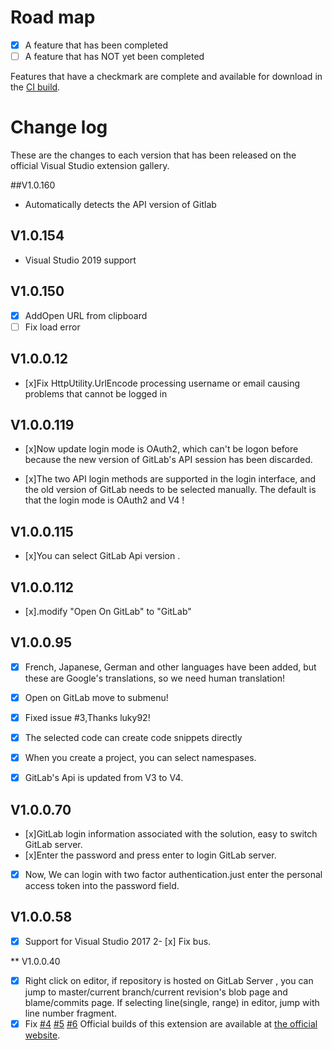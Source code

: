 # Road map

- [x] A feature that has been completed
- [ ] A feature that has NOT yet been completed

Features that have a checkmark are complete and available for
download in the
[CI build](http://vsixgallery.com/extension/54803a44-49e0-4935-bba4-7d7d91682273/).

# Change log

These are the changes to each version that has been released
on the official Visual Studio extension gallery.

##V1.0.160
- Automatically detects the API version of Gitlab

## V1.0.154
- Visual Studio 2019 support

## V1.0.150
-  [x] AddOpen URL from clipboard
-  [ ] Fix load error

## V1.0.0.12 

-  [x]Fix HttpUtility.UrlEncode processing username or email causing problems that cannot be logged in

## V1.0.0.119 

-  [x]Now update login mode is OAuth2, which can't be logon before because the new version of GitLab's API session has been discarded.

-  [x]The two API login methods are supported in the login interface, and the old version of GitLab needs to be selected manually. The default is that the login mode is OAuth2 and V4 !


## V1.0.0.115 

-  [x]You can select GitLab Api version .

## V1.0.0.112 

-  [x].modify "Open On GitLab" to "GitLab"

## V1.0.0.95 

-  [x] French, Japanese, German and other languages have been added, but these are Google's translations, so we need human translation!
-  [x] Open on GitLab move to  submenu!
-  [x] Fixed issue #3,Thanks luky92!
-  [x] The selected code can create code snippets directly
-  [x] When you create a project, you can select namespases.
-  [x] GitLab's Api is updated from V3 to V4.


## V1.0.0.70 

-  [x]GitLab login information associated with the solution, easy to switch GitLab server.
-  [x]Enter the password and press enter to login GitLab server.
-  [x] Now, We can login   with two  factor authentication.just enter the personal access token into the password field.

## V1.0.0.58

-  [x] Support for Visual Studio 2017 
2-  [x] Fix bus.


**  V1.0.0.40
 - [x]  Right click on editor, if repository is hosted on GitLab Server , you can jump to master/current branch/current revision's blob page and blame/commits page. If selecting line(single, range) in editor, jump with line number fragment.
-  [x]   Fix [#4](https://www.gitlab.com/maikebing/GitLab.VisualStudio/issues/4) [#5](https://www.gitlab.com/maikebing/GitLab.VisualStudio/issues/5) [#6](https://www.gitlab.com/maikebing/GitLab.VisualStudio/issues/6)
Official builds of this extension are available at [the official website](http://visualstudio.gitclub.cn).
